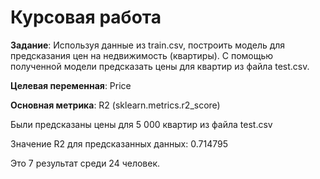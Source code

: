 # Курсовая работа

**Задание**: Используя данные из train.csv, построить модель для предсказания цен на недвижимость (квартиры). С помощью полученной модели предсказать цены для квартир из файла test.csv.

**Целевая переменная**: Price

**Основная метрика**: R2 (sklearn.metrics.r2_score)




Были предсказаны цены для 5 000 квартир из файла test.csv

Значение R2 для предсказанных данных: 0.714795

Это 7 результат среди 24 человек.

